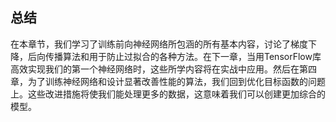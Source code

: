 ## 总结
在本章节，我们学习了训练前向神经网络所包涵的所有基本内容，讨论了梯度下降，后向传播算法和用于防止过拟合的各种方法。在下一章，当用TensorFlow库高效实现我们的第一个神经网络时，这些所学内容将在实战中应用。然后在第四章，为了训练神经网络和设计显著改善性能的算法，我们回到优化目标函数的问题上。这些改进措施将使我们能处理更多的数据，这意味着我们可以创建更加综合的模型。
